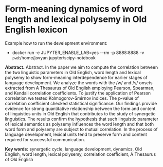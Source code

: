 # Form-meaning dynamics of word length and lexical polysemy in Old English lexicon
Example how to run the develepment environment:
 * docker run -e JUPYTER_ENABLE_LAB=yes --rm -p 8888:8888 -v `pwd`:/home/jovyan jupyter/scipy-notebook

**Abstract.** Abstract. In the paper we aim to compute the correlation between the two linguistic parameters in Old English, word length and lexical polysemy to show form-meaning interdependence for earlier stages of language development. We analyze the words with the /w/ and /s/ onsets extracted from A Thesaurus of Old English employing Pearson, Spearman, and Kendall correlation coefficients. To justify the application of Pearson correlation we tested Kolmogorov-Smirnov indices. The p-value of correlation coefficient checked statistical significance. Our findings provide evidence for strong quantitative relationship between the form and content of linguistics units in Old English that contributes to the study of synergetic linguistics. The results confirm the hypothesis that such linguistic parameter of lexical semantics as polysemy influences the word length and that both word form and polysemy are subject to mutual correlation. In the process of language development, lexical units tend to preserve form and content required for successful communication. 

**Key words:** synergetic cycle, language development, dynamics, Old English, word length, lexical polysemy, correlation coefficient, A Thesaurus of Old English
